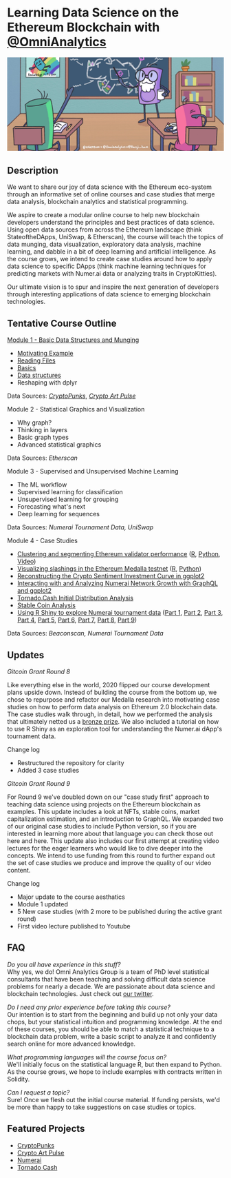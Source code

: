 # Learning Data Science on the Ethereum Blockchain with [@OmniAnalytics](https://twitter.com/OmniAnalytics)

<p align="center">
<img src="images/cover_art.png">
</p>

## Description

We want to share our joy of data science with the Ethereum eco-system through an informative set of online courses and case studies that merge data analysis, blockchain analytics and statistical programming.

We aspire to create a modular online course to help new blockchain developers understand the principles and best practices of data science. Using open data sources from across the Ethereum landscape (think StateoftheDApps, UniSwap, & Etherscan), the course will teach the topics of data munging, data visualization, exploratory data analysis, machine learning, and dabble in a bit of deep learning and artificial intelligence.  As the course grows, we intend to create case studies around how to apply data science to specific DApps (think machine learning techniques for predicting markets with Numer.ai data or analyzing traits in CryptoKitties).

Our ultimate vision is to spur and inspire the next generation of developers through interesting applications of data science to emerging blockchain technologies.

## Tentative Course Outline

[Module 1 - Basic Data Structures and Munging](https://github.com/Omni-Analytics-Group/eth-data-science-course/tree/master/courses/Module%201)
* [Motivating Example](https://crypto.omnianalytics.io/eth-data-science-course/courses/Module%201/1-1-Motivating-Example-Crypto-Punk.html)
* [Reading Files](https://crypto.omnianalytics.io/eth-data-science-course/courses/Module%201/1-2-Reading-Files.html)
* [Basics](https://crypto.omnianalytics.io/eth-data-science-course/courses/Module%201/1-3-Basics.html)
* [Data structures](https://crypto.omnianalytics.io/eth-data-science-course/courses/Module%201/1-4-DataStructures.html)
* Reshaping with dplyr

Data Sources: [*CryptoPunks*](https://www.larvalabs.com/cryptopunks), [*Crypto Art Pulse*](https://cryptoartpulse.com/)

Module 2 - Statistical Graphics and Visualization
* Why graph?
* Thinking in layers
* Basic graph types
* Advanced statistical graphics

Data Sources: *Etherscan*

Module 3 - Supervised and Unsupervised Machine Learning
* The ML workflow
* Supervised learning for classification
* Unsupervised learning for grouping
* Forecasting what's next
* Deep learning for sequences

Data Sources: *Numerai Tournament Data, UniSwap*

Module 4 - Case Studies
* [Clustering and segmenting Ethereum validator performance](https://github.com/Omni-Analytics-Group/eth-data-science-course/tree/master/case-studies/validators) ([R](https://crypto.omnianalytics.io/eth-data-science-course/case-studies/validators/#1), [Python](https://crypto.omnianalytics.io/eth-data-science-course/case-studies/validators/Validator%20Case%20Study.html), [Video](https://youtu.be/2JLRnKmlV8I))
* [Visualizing slashings in the Ethereum Medalla testnet](https://github.com/Omni-Analytics-Group/eth-data-science-course/tree/master/case-studies/slashers) ([R](https://crypto.omnianalytics.io/eth-data-science-course/case-studies/slashers/#1), [Python](https://crypto.omnianalytics.io/eth-data-science-course/case-studies/validators/Validator%20Case%20Study.html))
* [Reconstructing the Crypto Sentiment Investment Curve in ggplot2](https://crypto.omnianalytics.io/eth-data-science-course/case-studies/investment-curve/#1) 
* [Interacting with and Analyzing Numerai Network Growth with GraphQL and ggplot2]()
* [Tornado.Cash Initial Distribution Analysis]()
* [Stable Coin Analysis]()
* [Using R Shiny to explore Numerai tournament data](https://crypto.omnianalytics.io/eth-data-science-course/case-studies/numerai-explorer/) ([Part 1](https://crypto.omnianalytics.io/eth-data-science-course/case-studies/numerai-explorer/9-1-ShinyIntro.html), [Part 2](https://crypto.omnianalytics.io/eth-data-science-course/case-studies/numerai-explorer/9-2-ShinyStructure.html), [Part 3](https://crypto.omnianalytics.io/eth-data-science-course/case-studies/numerai-explorer/9-3-ShinyTools.html), [Part 4](https://crypto.omnianalytics.io/eth-data-science-course/case-studies/numerai-explorer/9-4-BuildShinyAppPart1.html), [Part 5](https://crypto.omnianalytics.io/eth-data-science-course/case-studies/numerai-explorer/9-5-BuildShinyAppPart2.html), [Part 6](https://crypto.omnianalytics.io/eth-data-science-course/case-studies/numerai-explorer/9-6-BuildShinyAppPart3.html), [Part 7](https://crypto.omnianalytics.io/eth-data-science-course/case-studies/numerai-explorer/9-7-BuildShinyAppPart4.html), [Part 8](https://crypto.omnianalytics.io/eth-data-science-course/case-studies/numerai-explorer/9-8-BuildShinyAppPart5.html), [Part 9](https://crypto.omnianalytics.io/eth-data-science-course/case-studies/numerai-explorer/9-9-BuildShinyAppFinalPart.html))

Data Sources: *Beaconscan, Numerai Tournament Data*

## Updates

*Gitcoin Grant Round 8*

Like everything else in the world, 2020 flipped our course development plans upside down.  Instead of building the course from the bottom up, we chose to repurpose and refactor our Medalla research into motivating case studies on how to perform data analysis on Ethereum 2.0 blockchain data.  The case studies walk through, in detail, how we performed the analysis that ultimately netted us a [bronze prize](https://blog.ethereum.org/2020/11/17/medalla-data-challenge-results/). We also included a tutorial on how to use R Shiny as an exploration tool for understanding the Numer.ai dApp's tournament data.

Change log
* Restructured the repository for clarity
* Added 3 case studies

*Gitcoin Grant Round 9*

For Round 9 we've doubled down on our "case study first" approach to teaching data science using projects on the Ethereum blockchain as examples. This update includes a look at NFTs, stable coins, market capitalization estimation, and an introduction to GraphQL.  We expanded two of our original case studies to include Python version, so if you are interested in learning more about that language you can check those out here and here.  This update also includes our first attempt at creating video lectures for the eager learners who would like to dive deeper into the concepts. We intend to use funding from this round to further expand out the set of case studies we produce and improve the quality of our video content.

Change log
* Major update to the course aesthatics
* Module 1 updated
* 5 New case studies (with 2 more to be published during the active grant round)
* First video lecture published to Youtube

## FAQ

*Do you all have experience in this stuff?*  
Why yes, we do! Omni Analytics Group is a team of PhD level statistical consultants that have been teaching and solving difficult data science problems for nearly a decade. We are passionate about data science and blockchain technologies. Just check out [our twitter](https://twitter.com/OmniAnalytics).

*Do I need any prior experience before taking this course?*  
Our intention is to start from the beginning and build up not only your data chops, but your statistical intuition and programming knowledge. At the end of these courses, you should be able to match a statistical technique to a blockchain data problem, write a basic script to analyze it and confidently search online for more advanced knowledge.

*What programming languages will the course focus on?*  
We'll initially focus on the statistical language R, but then expand to Python. As the course grows, we hope to include examples with contracts written in Solidity.

*Can I request a topic?*  
Sure! Once we flesh out the initial course material. If funding persists, we'd be more than happy to take suggestions on case studies or topics.

## Featured Projects

* [CryptoPunks](https://www.larvalabs.com/cryptopunks)
* [Crypto Art Pulse](https://cryptoartpulse.com/)
* [Numerai](https://numer.ai/)
* [Tornado Cash](https://tornado.cash/)
